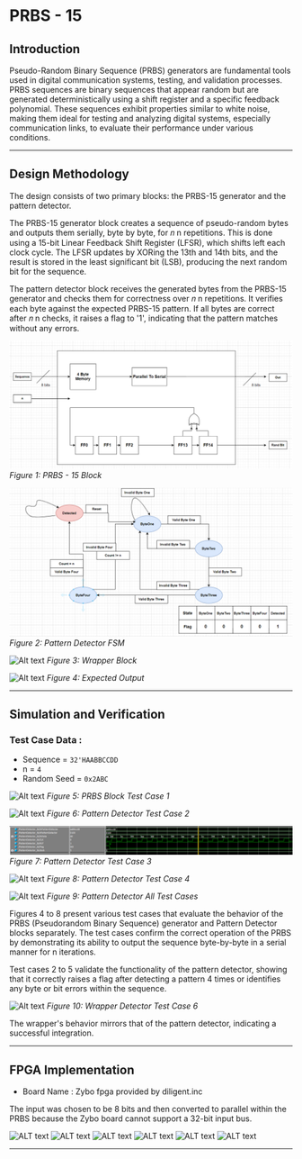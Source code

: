 # **PRBS - 15**
## Introduction 
Pseudo-Random Binary Sequence (PRBS) generators are fundamental tools used in digital communication systems, testing, and validation processes. PRBS sequences are binary sequences that appear random but are generated deterministically using a shift register and a specific feedback polynomial. These sequences exhibit properties similar to white noise, making them ideal for testing and analyzing digital systems, especially communication links, to evaluate their performance under various conditions.

---
## Design Methodology
The design consists of two primary blocks: the PRBS-15 generator and the pattern detector.

The PRBS-15 generator block creates a sequence of pseudo-random bytes and outputs them serially, byte by byte, for 
𝑛
n repetitions. This is done using a 15-bit Linear Feedback Shift Register (LFSR), which shifts left each clock cycle. The LFSR updates by XORing the 13th and 14th bits, and the result is stored in the least significant bit (LSB), producing the next random bit for the sequence.

The pattern detector block receives the generated bytes from the PRBS-15 generator and checks them for correctness over 
𝑛
n repetitions. It verifies each byte against the expected PRBS-15 pattern. If all bytes are correct after 
𝑛
n checks, it raises a flag to '1', indicating that the pattern matches without any errors.

![Alt text](./PRBS-15/PRBS.PNG)
*Figure 1: PRBS - 15 Block*

![Alt text](./PRBS-15/PatternDetectorFSM.PNG)
*Figure 2: Pattern Detector FSM*

![Alt text](./TOP.png)
*Figure 3: Wrapper Block*

![Alt text](./WD.png)
*Figure 4: Expected Output*


---
## Simulation and Verification
### Test Case Data :
- Sequence = `32'HAABBCCDD`
- n = `4`
- Random Seed = `0x2ABC`
  
![Alt text](./PRBSSim.png)
*Figure 5: PRBS Block Test Case 1*

![Alt text](./PDTC1.png)
*Figure 6: Pattern Detector Test Case 2*

![Alt text](./PRBS-15/PDT2.PNG)
*Figure 7: Pattern Detector Test Case 3*

![Alt text](./PDT3.png)
*Figure 8: Pattern Detector Test Case 4*

![Alt text](./PDT4.png)
*Figure 9: Pattern Detector All Test Cases*

Figures 4 to 8 present various test cases that evaluate the behavior of the PRBS (Pseudorandom Binary Sequence) generator and Pattern Detector blocks separately. The test cases confirm the correct operation of the PRBS by demonstrating its ability to output the sequence byte-by-byte in a serial manner for n iterations.

Test cases 2 to 5 validate the functionality of the pattern detector, showing that it correctly raises a flag after detecting a pattern 4 times or identifies any byte or bit errors within the sequence.

![Alt text](./Wrapper.png)
*Figure 10: Wrapper Detector Test Case 6*

The wrapper's behavior mirrors that of the pattern detector, indicating a successful integration.

---
## FPGA Implementation
- Board Name : Zybo fpga provided by diligent.inc
  
The input was chosen to be 8 bits and then converted to parallel within the PRBS because the Zybo board cannot support a 32-bit input bus.

![ALT text](./Screenshot%202024-09-11%20113818.jpg)
![ALT text](./Screenshot%202024-09-11%20113920.jpg)
![ALT text](./Screenshot%202024-09-11%20115810.jpg)
![ALT text](./Screenshot%202024-09-11%20115828.jpg)
![ALT text](./Screenshot%202024-09-11%20115904.jpg)
![ALT text](./Screenshot%202024-09-11%20115849.jpg)

---
